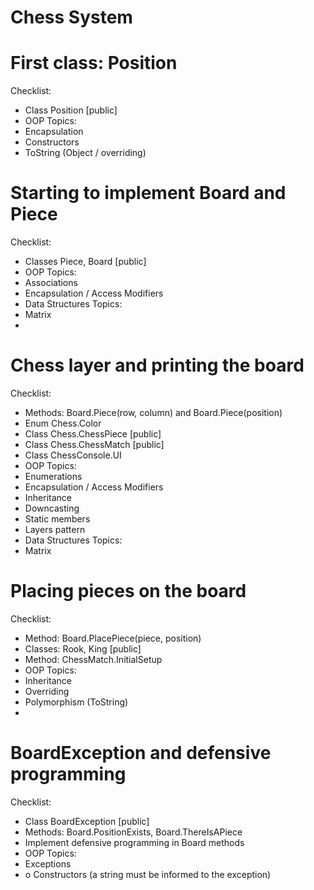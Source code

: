 # Chess System
# First class: Position
Checklist:
  - Class Position [public]
  - OOP Topics:
  - Encapsulation
  - Constructors
  - ToString (Object / overriding)

#  Starting to implement Board and Piece
Checklist:
  - Classes Piece, Board [public]
  - OOP Topics:
  - Associations
  - Encapsulation / Access Modifiers
  - Data Structures Topics:
  - Matrix
  - 
# Chess layer and printing the board

Checklist: 

  - Methods: Board.Piece(row, column) and Board.Piece(position)
  - Enum Chess.Color
  - Class Chess.ChessPiece [public]
  - Class Chess.ChessMatch [public]
  - Class ChessConsole.UI
  - OOP Topics:
  - Enumerations
  - Encapsulation / Access Modifiers
  - Inheritance
  - Downcasting
  - Static members
  - Layers pattern
  - Data Structures Topics:
  - Matrix

# Placing pieces on the board

 Checklist:

  - Method: Board.PlacePiece(piece, position)
  - Classes: Rook, King [public]
  - Method: ChessMatch.InitialSetup
  - OOP Topics:
  - Inheritance
  - Overriding
  - Polymorphism (ToString)
  - 
# BoardException and defensive programming

Checklist:

  - Class BoardException [public]
  - Methods: Board.PositionExists, Board.ThereIsAPiece
  - Implement defensive programming in Board methods
  - OOP Topics:
  - Exceptions
  - o Constructors (a string must be informed to the exception)